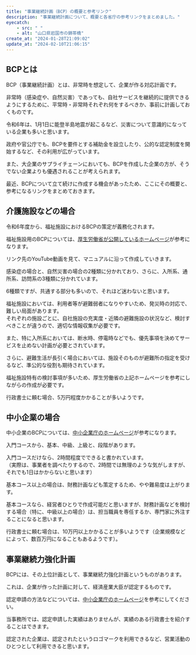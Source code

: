 ```yaml
---
title: "事業継続計画（BCP）の概要と参考リンク"
description: "事業継続計画について、概要と各省庁の参考リンクをまとめました。"
eyecatch: 
    - src: " "
    - alt: "山口県岩国市の錦帯橋"
create_at: "2024-01-28T21:09:02"
update_at: "2024-02-10T21:06:15"
---
```


## BCPとは

BCP（事業継続計画）とは、非常時を想定して、企業が作る対応計画です。

非常時（感染症や、自然災害）であっても、自社サービスを継続的に提供できるようにするために、平常時・非常時それぞれ何をするべきか、事前に計画しておくものです。

令和6年は、1月1日に能登半島地震が起こるなど、災害について意識的になっている企業も多いと思います。

政府や官公庁でも、BCPを要件とする補助金を設立したり、公的な認定制度を開始するなど、その利用が広がっています。

また、大企業のサプライチェーンにおいても、BCPを作成した企業の方が、そうでない企業よりも優遇されることが考えられます。

最近、BCPについて立て続けに作成する機会があったため、ここにその概要と、参考になるリンクをまとめておきます。

## 介護施設などの場合

令和6年度から、福祉施設におけるBCPの策定が義務化されます。

福祉施設用のBCPについては、[厚生労働省が公開しているホームページ](https://www.mhlw.go.jp/stf/seisakunitsuite/bunya/hukushi_kaigo/kaigo_koureisha/douga_00002.html)が参考になります。

リンク先のYouTube動画を見て、マニュアルに沿って作成していきます。

感染症の場合と、自然災害の場合の2種類に分かれており、さらに、入所系、通所系、訪問系の3種類に分かれています。

6種類ですが、共通する部分も多いので、それほど迷わないと思います。

福祉施設においては、利用者等が避難弱者になりやすいため、発災時の対応で、難しい局面があります。  
それぞれの施設ごとに、自社施設の充実度・近隣の避難施設の状況など、検討すべきことが違うので、適切な情報収集が必要です。

また、特に入所系においては、断水時、停電時などでも、優先事項を決めてサービスを止めない計画が必要とされています。

さらに、避難生活が長引く場合においては、施設そのものが避難所の指定を受けるなど、準公的な役割も期待されています。

福祉施設特有の検討事項が多いため、厚生労働省の上記ホームページを参考にしながらの作成が必要です。

行政書士に頼む場合、5万円程度かかることが多いようです。

## 中小企業の場合

中小企業のBCPについては、[中小企業庁のホームページ](https://www.chusho.meti.go.jp/bcp/)が参考になります。

入門コースから、基本、中級、上級と、段階があります。

入門コースだけなら、2時間程度でできると書かれています。  
（実際は、事業者を調べたりするので、2時間では無理のような気がしますが、それでも1日はかからないと思います）

基本コース以上の場合は、財務計画なども策定するため、やや難易度は上がります。

基本コースなら、経営者ひとりで作成可能だと思いますが、財務計画などを検討する場合（特に、中級以上の場合）は、担当職員を専任するか、専門家に外注することになると思います。

行政書士に頼む場合は、10万円以上かかることが多いようです（企業規模などによって、数百万円になることもあるようです）。

## 事業継続力強化計画

BCPには、その上位計画として、事業継続力強化計画というものがあります。

これは、企業が作った計画に対して、経済産業大臣が認定するものです。

認定申請の方法などについては、[中小企業庁のホームページ](https://www.chusho.meti.go.jp/keiei/antei/bousai/keizokuryoku.htm)を参考にしてください。

当事務所では、認定申請した実績はありませんが、実績のある行政書士を紹介することはできます。

認定された企業は、認定されたというロゴマークを利用できるなど、営業活動のひとつとして利用できると思います。

